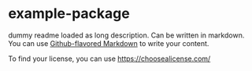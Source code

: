 # example-package

dummy readme loaded as long description. Can be written in markdown. You can use
[Github-flavored Markdown](https://guides.github.com/features/mastering-markdown/)
to write your content.


To find your license, you can use https://choosealicense.com/